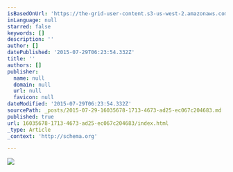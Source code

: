 ```yaml
---
isBasedOnUrl: 'https://the-grid-user-content.s3-us-west-2.amazonaws.com/b24fca17-d79d-4f01-95ff-e6bce103191a.jpg'
inLanguage: null
starred: false
keywords: []
description: ''
author: []
datePublished: '2015-07-29T06:23:54.332Z'
title: ''
authors: []
publisher:
  name: null
  domain: null
  url: null
  favicon: null
dateModified: '2015-07-29T06:23:54.332Z'
sourcePath: _posts/2015-07-29-16035678-1713-4673-ad25-ec067c204683.md
published: true
url: 16035678-1713-4673-ad25-ec067c204683/index.html
_type: Article
_context: 'http://schema.org'

---
```

![](https://the-grid-user-content.s3-us-west-2.amazonaws.com/b24fca17-d79d-4f01-95ff-e6bce103191a.jpg)